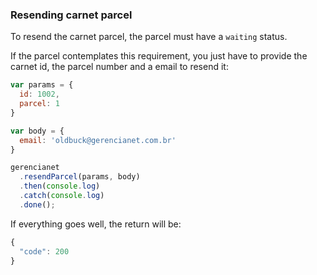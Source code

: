 ### Resending carnet parcel

To resend the carnet parcel, the parcel must have a `waiting` status.

If the parcel contemplates this requirement, you just have to provide the carnet id, the parcel number and a email to resend it:

```js
var params = {
  id: 1002,
  parcel: 1
}

var body = {
  email: 'oldbuck@gerencianet.com.br'
}

gerencianet
  .resendParcel(params, body)
  .then(console.log)
  .catch(console.log)
  .done();
```

If everything goes well, the return will be:

```js
{
  "code": 200
}
```
